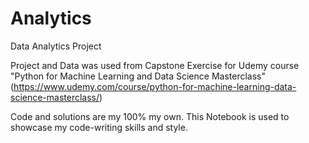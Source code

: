 # Analytics
Data Analytics Project

Project and Data was used from Capstone Exercise for Udemy course "Python for Machine Learning and Data Science Masterclass" (https://www.udemy.com/course/python-for-machine-learning-data-science-masterclass/)

Code and solutions are my 100% my own. This Notebook is used to showcase my code-writing skills and style.
